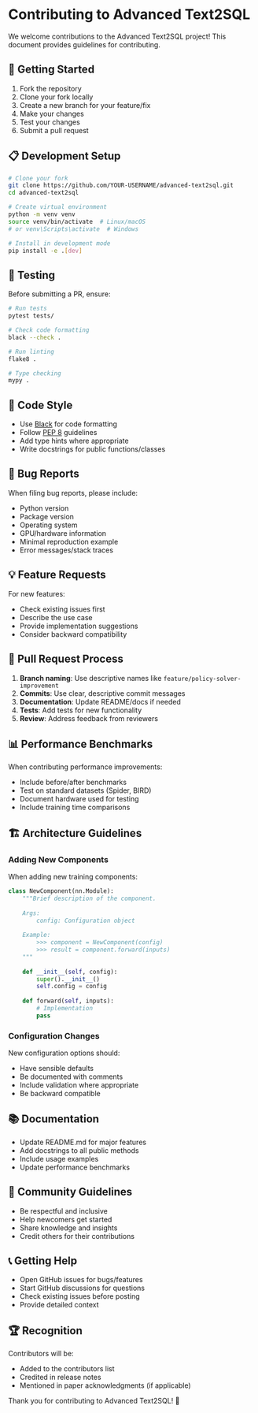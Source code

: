 # Contributing to Advanced Text2SQL

We welcome contributions to the Advanced Text2SQL project! This document provides guidelines for contributing.

## 🚀 Getting Started

1. Fork the repository
2. Clone your fork locally
3. Create a new branch for your feature/fix
4. Make your changes
5. Test your changes
6. Submit a pull request

## 📋 Development Setup

```bash
# Clone your fork
git clone https://github.com/YOUR-USERNAME/advanced-text2sql.git
cd advanced-text2sql

# Create virtual environment
python -m venv venv
source venv/bin/activate  # Linux/macOS
# or venv\Scripts\activate  # Windows

# Install in development mode
pip install -e .[dev]
```

## 🧪 Testing

Before submitting a PR, ensure:

```bash
# Run tests
pytest tests/

# Check code formatting
black --check .

# Run linting
flake8 .

# Type checking
mypy .
```

## 📝 Code Style

- Use [Black](https://black.readthedocs.io/) for code formatting
- Follow [PEP 8](https://pep8.org/) guidelines
- Add type hints where appropriate
- Write docstrings for public functions/classes

## 🐛 Bug Reports

When filing bug reports, please include:

- Python version
- Package version
- Operating system
- GPU/hardware information
- Minimal reproduction example
- Error messages/stack traces

## 💡 Feature Requests

For new features:

- Check existing issues first
- Describe the use case
- Provide implementation suggestions
- Consider backward compatibility

## 🔄 Pull Request Process

1. **Branch naming**: Use descriptive names like `feature/policy-solver-improvement`
2. **Commits**: Use clear, descriptive commit messages
3. **Documentation**: Update README/docs if needed
4. **Tests**: Add tests for new functionality
5. **Review**: Address feedback from reviewers

## 📊 Performance Benchmarks

When contributing performance improvements:

- Include before/after benchmarks
- Test on standard datasets (Spider, BIRD)
- Document hardware used for testing
- Include training time comparisons

## 🏗️ Architecture Guidelines

### Adding New Components

When adding new training components:

```python
class NewComponent(nn.Module):
    """Brief description of the component.
    
    Args:
        config: Configuration object
        
    Example:
        >>> component = NewComponent(config)
        >>> result = component.forward(inputs)
    """
    
    def __init__(self, config):
        super().__init__()
        self.config = config
        
    def forward(self, inputs):
        # Implementation
        pass
```

### Configuration Changes

New configuration options should:

- Have sensible defaults
- Be documented with comments
- Include validation where appropriate
- Be backward compatible

## 📚 Documentation

- Update README.md for major features
- Add docstrings to all public methods
- Include usage examples
- Update performance benchmarks

## 🤝 Community Guidelines

- Be respectful and inclusive
- Help newcomers get started
- Share knowledge and insights
- Credit others for their contributions

## 📞 Getting Help

- Open GitHub issues for bugs/features
- Start GitHub discussions for questions
- Check existing issues before posting
- Provide detailed context

## 🏆 Recognition

Contributors will be:

- Added to the contributors list
- Credited in release notes
- Mentioned in paper acknowledgments (if applicable)

Thank you for contributing to Advanced Text2SQL! 🎉